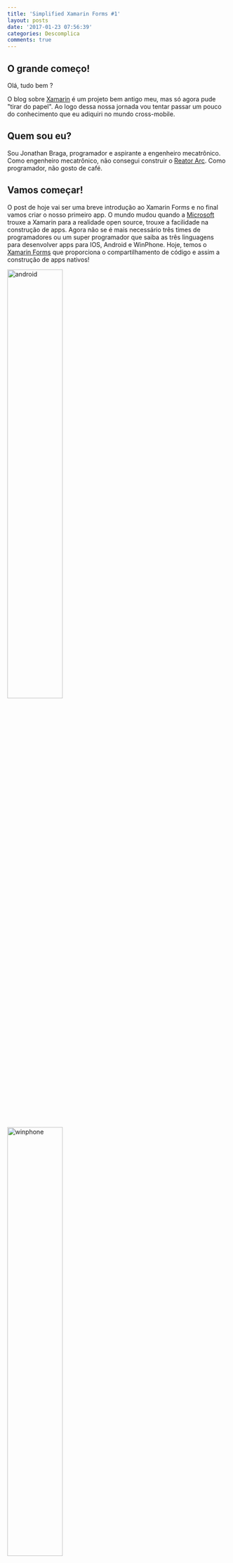 ```yaml
---
title: 'Simplified Xamarin Forms #1'
layout: posts
date: '2017-01-23 07:56:39'
categories: Descomplica
comments: true
---
```


## O grande começo!
Olá, tudo bem ?

O blog sobre [Xamarin](https://www.xamarin.com/) é um projeto bem antigo meu, mas só agora pude "tirar do papel". Ao logo dessa nossa jornada vou tentar passar um pouco do conhecimento que eu adiquiri no mundo cross-mobile.

## Quem sou eu?

Sou Jonathan Braga, programador e aspirante a engenheiro mecatrônico. Como engenheiro mecatrônico, não consegui construir o [Reator Arc](https://en.wikipedia.org/wiki/Arc_reactor). Como programador, não gosto de café. 

## Vamos começar! 


O post de hoje vai ser uma breve introdução ao Xamarin Forms e no final vamos criar o nosso primeiro app. O mundo mudou quando a [Microsoft](https://www.microsoft.com/pt-br/) trouxe a Xamarin para a realidade open source, trouxe a facilidade na construção de apps. Agora não se é mais necessário três times de programadores ou um super programador que saiba as três linguagens para desenvolver apps para IOS, Android e WinPhone. Hoje, temos o [Xamarin Forms](https://developer.xamarin.com/guides/xamarin-forms/) que proporciona o compartilhamento de código e assim a construção de apps nativos! 


<div class="row">
	<div class="col s4 center-on-small-only center">
		<div class="image-container">
			<img src="https://dl.dropboxusercontent.com/u/35899264/blog/img/descomplicaXamarin1/android.png" alt="android"  style="width:50%" >
		</div>
	</div>
		<div class="col s4 center-on-small-only center">
		<div class="image-container">
			<img src="https://dl.dropboxusercontent.com/u/35899264/blog/img/descomplicaXamarin1/windows.png" alt="winphone"  style="width:50%" >
		</div>
	</div>
		<div class="col s4 center-on-small-only center">
		<div class="image-container">
			<img src="https://dl.dropboxusercontent.com/u/35899264/blog/img/descomplicaXamarin1/apple.png" alt="apple"  style="width:50%" >
		</div>
	</div>
</div>

Xamarin Forms, proporciona todo o conforto da linguagem C# e ainda nos permite usar API nativas de cada plataforma.

## Let's Code!


Nesse exemplo vamos construir um app bem simples usando o Visual Studio. Vamos construir esse app para as três principais plataformas. Caso não possua o Xamarin Forms instalado [Clique aqui](https://msdn.microsoft.com/pt-br/library/mt613162.aspx?f=255&MSPPError=-2147217396).

Criando um Projeto Cross-Platform 
- File 
-  New 
-  Project 
-  Cross-Platform 
-  Blank Xaml App (Xamarin.Forms.Portable)

<div class="row">
	<div class="col s12 center-on-small-only center">
		<div class="image-container">
			<img src="https://dl.dropboxusercontent.com/u/35899264/blog/img/descomplicaXamarin1/tela1.png" alt="tela 1" style="width:70%" >
		</div>
	</div>
</div>

Após o projeto ser criado vamos analisar a estrutura dele.

<div class="row">
	<div class="col s12 center-on-small-only center">
		<div class="image-container">
			<img src="https://dl.dropboxusercontent.com/u/35899264/blog/img/descomplicaXamarin1/tela4.png" alt="tela 2" style="width:40%" >
		</div>
	</div>
</div>

Vemos que a nossa solução possui seis projetos dentro dela, mas queria destacar o App (Portable).
É onde fica localizado o nosso "código geral", nosso código compartilhado, onde vamos criar Models, Views, Chamadas de Web API etc.

Dentro do App (Portable) iremos encontrar o App.xaml.cs.

<script src="https://gist.github.com/jonathanbraga/3343dee96588108b9b2295e3766635e8.js"></script>

No App.xaml.cs é onde podemos fazer algumas configurações de iniciliação do app.

Ainda no App (Portable) iremos encontrar o MainPage.xaml, que é responsável por construir o layout do nosso app, ao expandir o MainPage.xaml iremos encontrar o seu Code Behind, MainPage.xaml.cs

- MainPage.xaml
- <script src="https://gist.github.com/jonathanbraga/94d89bd25bf04782ebe7584c78881d1c.js"></script>

- MainPage.xaml.cs
<script src="https://gist.github.com/jonathanbraga/11fe264fd4dbe810be08a861eb14cd39.js"></script>

Antes de rodar a nossa solução precisamos definir qual será o nosso StartUp project (Seleciona o projeto -> Click com o botão direito do mouse ->Set as StartUp project). Podemos escolher qualquer um dos seis projetos apresentados. Rodando a nossa solução nas três plataformas, teremos:

<div class="row">
	<div class="col s12 center-on-small-only center">
		<div class="image-container">
			<img src="https://dl.dropboxusercontent.com/u/35899264/blog/img/descomplicaXamarin1/tela3.png" alt="tela 3" style="width:30%">
		</div>
	</div>
</div>

Ao final da execução temos um app, totalmente nativo, obedecendo todas as regras de design e responsividade de cada plataforma.

## Hasta la vista baby! 
Espero que tenham gostado desse primero/teste post, espero que possamos aprender juntos nessa jornada!

**Forte abraço!**
